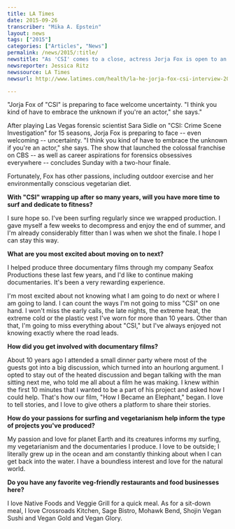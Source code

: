 ```yaml
---
title: LA Times
date: 2015-09-26
transcriber: "Mika A. Epstein"
layout: news
tags: ["2015"]
categories: ["Articles", "News"]
permalink: /news/2015/:title/
newstitle: "As 'CSI' comes to a close, actress Jorja Fox is open to an uncertain future"
newsreporter: Jessica Ritz
newssource: LA Times
newsurl: http://www.latimes.com/health/la-he-jorja-fox-csi-interview-20150926-story.html

---
```


"Jorja Fox of "CSI" is preparing to face welcome uncertainty. "I think you kind of have to embrace the unknown if you're an actor," she says."

After playing Las Vegas forensic scientist Sara Sidle on "CSI: Crime Scene Investigation" for 15 seasons, Jorja Fox is preparing to face -- even welcoming -- uncertainty. "I think you kind of have to embrace the unknown if you're an actor," she says. The show that launched the colossal franchise on CBS -- as well as career aspirations for forensics obsessives everywhere -- concludes Sunday with a two-hour finale.

Fortunately, Fox has other passions, including outdoor exercise and her environmentally conscious vegetarian diet.

**With "CSI" wrapping up after so many years, will you have more time to surf and dedicate to fitness?**

I sure hope so. I've been surfing regularly since we wrapped production. I gave myself a few weeks to decompress and enjoy the end of summer, and I'm already considerably fitter than I was when we shot the finale. I hope I can stay this way.

**What are you most excited about moving on to next?**

I helped produce three documentary films through my company Seafox Productions these last few years, and I'd like to continue making documentaries. It's been a very rewarding experience.

I'm most excited about not knowing what I am going to do next or where I am going to land. I can count the ways I'm not going to miss "CSI" on one hand. I won't miss the early calls, the late nights, the extreme heat, the extreme cold or the plastic vest I've worn for more than 10 years. Other than that, I'm going to miss everything about "CSI," but I've always enjoyed not knowing exactly where the road leads.

**How did you get involved with documentary films?**

About 10 years ago I attended a small dinner party where most of the guests got into a big discussion, which turned into an hourlong argument. I opted to stay out of the heated discussion and began talking with the man sitting next me, who told me all about a film he was making. I knew within the first 10 minutes that I wanted to be a part of his project and asked how I could help. That's how our film, "How I Became an Elephant," began. I love to tell stories, and I love to give others a platform to share their stories.

**How do your passions for surfing and vegetarianism help inform the type of projects you've produced?**

My passion and love for planet Earth and its creatures informs my surfing, my vegetarianism and the documentaries I produce. I love to be outside; I literally grew up in the ocean and am constantly thinking about when I can get back into the water. I have a boundless interest and love for the natural world.

**Do you have any favorite veg-friendly restaurants and food businesses here?**

I love Native Foods and Veggie Grill for a quick meal. As for a sit-down meal, I love Crossroads Kitchen, Sage Bistro, Mohawk Bend, Shojin Vegan Sushi and Vegan Gold and Vegan Glory.
